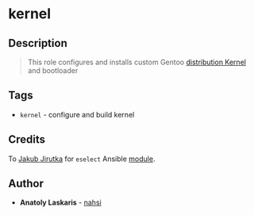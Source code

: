 # kernel

## Description
>This role configures and installs custom Gentoo [distribution Kernel](https://wiki.gentoo.org/wiki/Project:Distribution_Kernel)
and bootloader

## Tags
* `kernel` - configure and build kernel

## Credits
To [Jakub Jirutka](https://github.com/jirutka) for `eselect` Ansible
[module](https://github.com/gentoo-ansible/role-base/blob/master/library/eselect]).

## Author
* **Anatoly Laskaris** - [nahsi](https://github.com/nahsi)
